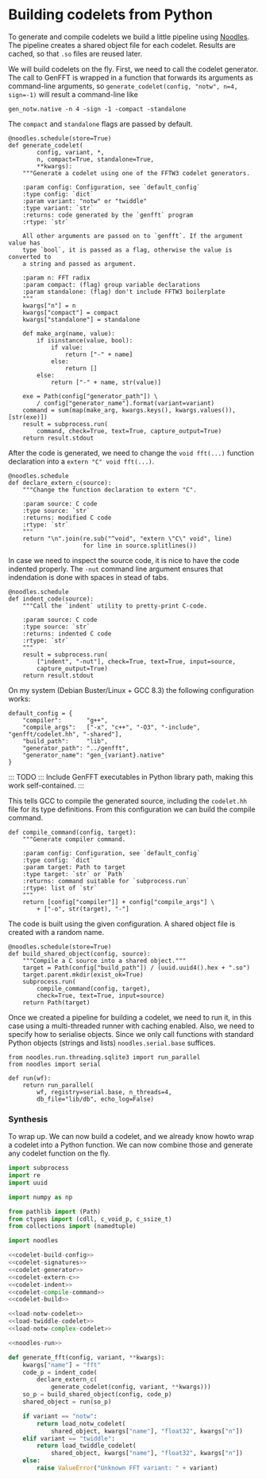# Building codelets from Python

To generate and compile codelets we build a little pipeline using [Noodles](http://noodles.rtfd.io). The pipeline creates a shared object file for each codelet. Results are cached, so that `.so` files are reused later.

We will build codelets on the fly. First, we need to call the codelet generator. The call to GenFFT is wrapped in a function that forwards its arguments as command-line arguments, so `generate_codelet(config, "notw", n=4, sign=-1)` will result a command-line like

```
gen_notw.native -n 4 -sign -1 -compact -standalone
```

The `compact` and `standalone` flags are passed by default.

``` {.python #codelet-generator}
@noodles.schedule(store=True)
def generate_codelet(
        config, variant, *,
        n, compact=True, standalone=True,
        **kwargs):
    """Generate a codelet using one of the FFTW3 codelet generators.

    :param config: Configuration, see `default_config`
    :type config: `dict`
    :param variant: "notw" or "twiddle"
    :type variant: `str`
    :returns: code generated by the `genfft` program
    :rtype: `str`

    All other arguments are passed on to `genfft`. If the argument value has
    type `bool`, it is passed as a flag, otherwise the value is converted to
    a string and passed as argument.

    :param n: FFT radix
    :param compact: (flag) group variable declarations
    :param standalone: (flag) don't include FFTW3 boilerplate
    """
    kwargs["n"] = n
    kwargs["compact"] = compact
    kwargs["standalone"] = standalone

    def make_arg(name, value):
        if isinstance(value, bool):
            if value:
                return ["-" + name]
            else:
                return []
        else:
            return ["-" + name, str(value)]

    exe = Path(config["generator_path"]) \
        / config["generator_name"].format(variant=variant)
    command = sum(map(make_arg, kwargs.keys(), kwargs.values()), [str(exe)])
    result = subprocess.run(
        command, check=True, text=True, capture_output=True)
    return result.stdout
```

After the code is generated, we need to change the `void fft(...)` function declaration into a `extern "C" void fft(...)`.

``` {.python #codelet-extern-c}
@noodles.schedule
def declare_extern_c(source):
    """Change the function declaration to extern "C".

    :param source: C code
    :type source: `str`
    :returns: modified C code
    :rtype: `str`
    """
    return "\n".join(re.sub("^void", "extern \"C\" void", line)
                     for line in source.splitlines())
```

In case we need to inspect the source code, it is nice to have the code indented properly. The `-nut` command line argument ensures that indendation is done with spaces in stead of tabs.

``` {.python #codelet-indent}
@noodles.schedule
def indent_code(source):
    """Call the `indent` utility to pretty-print C-code.

    :param source: C code
    :type source: `str`
    :returns: indented C code
    :rtype: `str`
    """
    result = subprocess.run(
        ["indent", "-nut"], check=True, text=True, input=source,
        capture_output=True)
    return result.stdout
```

On my system (Debian Buster/Linux + GCC 8.3) the following configuration works:

``` {.python #codelet-build-config}
default_config = {
    "compiler":       "g++",
    "compile_args":   ["-x", "c++", "-O3", "-include", "genfft/codelet.hh", "-shared"],
    "build_path":     "lib",
    "generator_path": "../genfft",
    "generator_name": "gen_{variant}.native"
}
```

::: TODO :::
Include GenFFT executables in Python library path, making this work self-contained.
:::

This tells GCC to compile the generated source, including the `codelet.hh` file for its type definitions. From this configuration we can build the compile command.

``` {.python #codelet-compile-command}
def compile_command(config, target):
    """Generate compiler command.

    :param config: Configuration, see `default_config`
    :type config: `dict`
    :param target: Path to target
    :type target: `str` or `Path`
    :returns: command suitable for `subprocess.run`
    :rtype: list of `str`
    """
    return [config["compiler"]] + config["compile_args"] \
        + ["-o", str(target), "-"]
```

The code is built using the given configuration. A shared object file is created with a random name.

``` {.python #codelet-build}
@noodles.schedule(store=True)
def build_shared_object(config, source):
    """Compile a C source into a shared object."""
    target = Path(config["build_path"]) / (uuid.uuid4().hex + ".so")
    target.parent.mkdir(exist_ok=True)
    subprocess.run(
        compile_command(config, target),
        check=True, text=True, input=source)
    return Path(target)
```

Once we created a pipeline for building a codelet, we need to run it, in this case using a multi-threaded runner with caching enabled. Also, we need to specify how to serialise objects. Since we only call functions with standard Python objects (strings and lists) `noodles.serial.base` suffices.

``` {.python #noodles-run}
from noodles.run.threading.sqlite3 import run_parallel
from noodles import serial

def run(wf):
    return run_parallel(
        wf, registry=serial.base, n_threads=4,
        db_file="lib/db", echo_log=False)
```

### Synthesis

To wrap up. We can now build a codelet, and we already know howto wrap a codelet into a Python function. We can now combine those and generate any codelet function on the fly.

``` {.py file=genfft/codelets.py}
import subprocess
import re
import uuid

import numpy as np

from pathlib import (Path)
from ctypes import (cdll, c_void_p, c_ssize_t)
from collections import (namedtuple)

import noodles

<<codelet-build-config>>
<<codelet-signatures>>
<<codelet-generator>>
<<codelet-extern-c>>
<<codelet-indent>>
<<codelet-compile-command>>
<<codelet-build>>

<<load-notw-codelet>>
<<load-twiddle-codelet>>
<<load-notw-complex-codelet>>

<<noodles-run>>

def generate_fft(config, variant, **kwargs):
    kwargs["name"] = "fft"
    code_p = indent_code(
        declare_extern_c(
            generate_codelet(config, variant, **kwargs)))
    so_p = build_shared_object(config, code_p)
    shared_object = run(so_p)

    if variant == "notw":
        return load_notw_codelet(
            shared_object, kwargs["name"], "float32", kwargs["n"])
    elif variant == "twiddle":
        return load_twiddle_codelet(
            shared_object, kwargs["name"], "float32", kwargs["n"])
    else:
        raise ValueError("Unknown FFT variant: " + variant)
```

